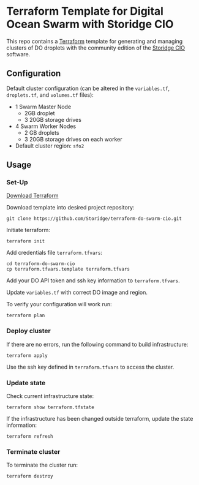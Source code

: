 # Terraform Template for Digital Ocean Swarm with Storidge CIO
This repo contains a [Terraform](https://www.terraform.io/) template for generating and managing clusters of DO droplets with the community edition of the [Storidge CIO](http://storidge.com/docs/) software.

## Configuration
Default cluster configuration (can be altered in the `variables.tf`, `droplets.tf`, and `volumes.tf` files):

* 1 Swarm Master Node
  * 2GB droplet
  * 3 20GB storage drives
* 4 Swarm Worker Nodes
  * 2 GB droplets
  * 3 20GB storage drives on each worker
* Default cluster region: `sfo2`

## Usage
### Set-Up
[Download Terraform](https://www.terraform.io/downloads.html)

Download template into desired project repository:
```
git clone https://github.com/Storidge/terraform-do-swarm-cio.git
```

Initiate terraform:
```
terraform init
```
Add credentials file `terraform.tfvars`:
```
cd terraform-do-swarm-cio
cp terraform.tfvars.template terraform.tfvars
```
Add your DO API token and ssh key information to `terraform.tfvars`.

Update `variables.tf` with correct DO image and region.

To verify your configuration will work run:

```
terraform plan
```

### Deploy cluster
If there are no errors, run the following command to build infrastructure:
```
terraform apply
```
Use the ssh key defined in `terraform.tfvars` to access the cluster.

### Update state
Check current infrastructure state:
```
terraform show terraform.tfstate
```

If the infrastructure has been changed outside terraform, update the state information:
```
terraform refresh
```						

### Terminate cluster
To terminate the cluster run:
```
terraform destroy
```					
